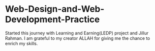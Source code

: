 # Web-Design-and-Web-Development-Practice
Started this journey with Learning and Earning(LEDP) project and Jillur Rahman. I am grateful to my creator ALLAH for giving me the chance to enrich my skills.
